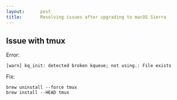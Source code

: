 ```yaml
---
layout:      post
title:       Resolving issues after upgrading to macOS Sierra
---
```


## Issue with tmux

Error:

```
[warn] kq_init: detected broken kqueue; not using.: File exists
```

Fix:

```
brew uninstall --force tmux
brew install --HEAD tmux
```
